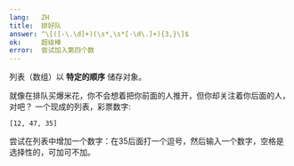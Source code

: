 ```yaml
---
lang:   ZH
title:  排好队
answer: ^\[([-\.\d]+)(\s*,\s*[-\d\.]+){3,}\]$
ok:     超级棒
error:  尝试加入第四个数
---
```


列表（数组）以 __特定的顺序__ 储存对象。

就像在排队买爆米花，你不会想着把你前面的人推开，但你却关注着你后面的人，对吧？
一个现成的列表，彩票数字: 

    [12, 47, 35]

尝试在列表中增加一个数字：在35后面打一个逗号，然后输入一个数字，空格是选择性的，可加可不加。
